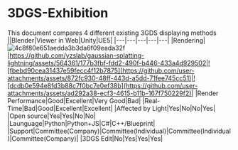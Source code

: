# 3DGS-Exhibition

This document compares 4 different existing 3GDS displaying methods
||Blender|Viewer in Web|Unity|UE5|
|---|---|---|---|---|
|Rendering|![4c8f80e651aedda3b3da6f09eada32f](https://github.com/user-attachments/assets/b1ff6600-f7e7-48b3-90dd-cf53c1734af0)|https://github.com/yzslab/gaussian-splatting-lightning/assets/564361/177b3fbf-fdd2-490f-b446-433a4d929502|![fbebd90cea31437e59fecc4f12b7875](https://github.com/user-attachments/assets/872fc930-48ff-443d-a5dd-71fee745cc51)|![dcdb0e594e8fd3b88c7f0bc7e0ef38b](https://github.com/user-attachments/assets/ad292a38-ecf3-4615-b11b-167f750229f2)|
|Render Performance|Good|Excellent|Very Good|Bad|
|Real-Time|Bad|Good|Excellent|Excellent|
|Affected by Light|Yes|No|No|Yes|
|Open source|Yes|Yes|No|No|
|Launguage|Python|Python+JS|C#|C++/Blueprint|
|Support|Committee(Company)|Committee(Individual)|Committee(Individual)|Committee(Company)|
|3DGS Edit|No|Yes|Yes|Yes|

